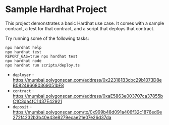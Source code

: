 # Sample Hardhat Project

This project demonstrates a basic Hardhat use case. It comes with a sample contract, a test for that contract, and a script that deploys that contract.

Try running some of the following tasks:

```shell
npx hardhat help
npx hardhat test
REPORT_GAS=true npx hardhat test
npx hardhat node
npx hardhat run scripts/deploy.ts
```



* `deployer` - https://mumbai.polygonscan.com/address/0x223181B3cbc29b1073D8eB082496680369051bF8
* `contract` - https://mumbai.polygonscan.com/address/0xaE5863e003707ca37855bC1C3da4fC1437E42921
* `deposit` - https://mumbai.polygonscan.com/tx/0x999b48d091a406f32c1876ed9e272f4232b3b40e43e8279ecae21e07e26d37da